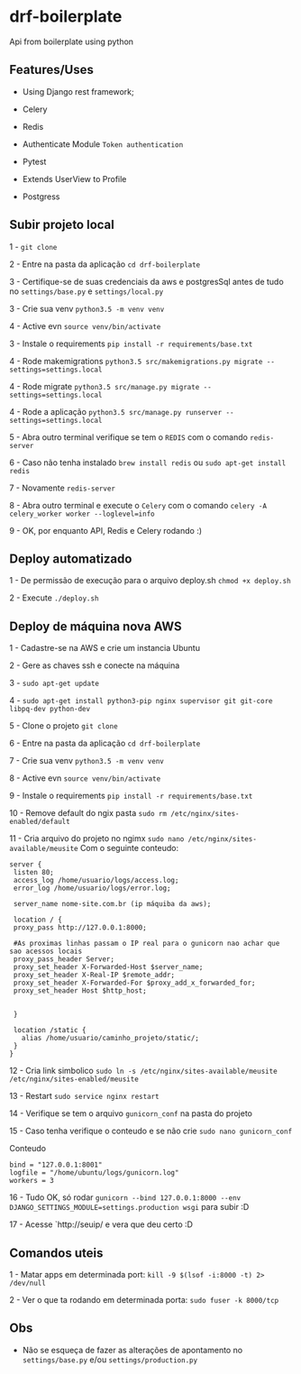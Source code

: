 # drf-boilerplate
Api from boilerplate using python

## Features/Uses

- Using Django rest framework;

- Celery

- Redis

- Authenticate Module `Token authentication`

- Pytest

- Extends UserView to Profile

- Postgress

## Subir projeto local

1 - `git clone`

2 - Entre na pasta da aplicação `cd drf-boilerplate`

3 - Certifique-se de suas credenciais da aws e postgresSql antes de tudo no `settings/base.py` e `settings/local.py`

3 - Crie sua venv `python3.5 -m venv venv`

4 - Active evn `source venv/bin/activate`

3 - Instale o requirements `pip install -r requirements/base.txt`

4 - Rode makemigrations `python3.5 src/makemigrations.py migrate --settings=settings.local`

4 - Rode migrate `python3.5 src/manage.py migrate --settings=settings.local`

4 - Rode a aplicação `python3.5 src/manage.py runserver --settings=settings.local`

5 - Abra outro terminal verifique se tem o `REDIS` com o comando `redis-server`

6 - Caso não tenha instalado `brew install redis` ou `sudo apt-get install redis`

7 - Novamente `redis-server`

8 - Abra outro terminal e execute o `Celery` com o comando `celery -A celery_worker worker --loglevel=info`

9 - OK, por enquanto API, Redis e Celery rodando :)


## Deploy automatizado
1 - De permissão de execução para o arquivo deploy.sh `chmod +x deploy.sh`

2 - Execute `./deploy.sh`



## Deploy de máquina nova AWS

1 - Cadastre-se na AWS e crie um instancia Ubuntu

2 - Gere as chaves ssh e conecte na máquina

3 - `sudo apt-get update`

4 - `sudo apt-get install python3-pip nginx supervisor git git-core libpq-dev python-dev`

5 - Clone o projeto `git clone`

6 - Entre na pasta da aplicação `cd drf-boilerplate`

7 - Crie sua venv `python3.5 -m venv venv`

8 - Active evn `source venv/bin/activate`

9 - Instale o requirements `pip install -r requirements/base.txt`

10 - Remove default do ngix pasta `sudo rm /etc/nginx/sites-enabled/default`

11 - Cria arquivo do projeto no ngimx `sudo nano /etc/nginx/sites-available/meusite`
Com o seguinte conteudo:

```
server {
 listen 80;
 access_log /home/usuario/logs/access.log;
 error_log /home/usuario/logs/error.log;

 server_name nome-site.com.br (ip máquiba da aws);

 location / {
 proxy_pass http://127.0.0.1:8000; 

 #As proximas linhas passam o IP real para o gunicorn nao achar que sao acessos locais
 proxy_pass_header Server;
 proxy_set_header X-Forwarded-Host $server_name;
 proxy_set_header X-Real-IP $remote_addr;
 proxy_set_header X-Forwarded-For $proxy_add_x_forwarded_for;
 proxy_set_header Host $http_host;


 }

 location /static {
   alias /home/usuario/caminho_projeto/static/;
 }
}
```

12 - Cria link simbolico `sudo ln -s /etc/nginx/sites-available/meusite /etc/nginx/sites-enabled/meusite`

13 - Restart `sudo service nginx restart`

14 - Verifique se tem o arquivo `gunicorn_conf` na pasta do projeto 

15 - Caso tenha verifique o conteudo e se não crie `sudo nano gunicorn_conf`

Conteudo

```
bind = "127.0.0.1:8001"
logfile = "/home/ubuntu/logs/gunicorn.log"
workers = 3
```

16 - Tudo OK, só rodar `gunicorn --bind 127.0.0.1:8000 --env DJANGO_SETTINGS_MODULE=settings.production wsgi` para subir :D

17 - Acesse `http://seuip/ e vera que deu certo :D


## Comandos uteis

1 - Matar apps em determinada port: `kill -9 $(lsof -i:8000 -t) 2> /dev/null`

2 - Ver o que ta rodando em determinada porta: `sudo fuser -k 8000/tcp`


## Obs

- Não se esqueça de fazer as alterações de apontamento no `settings/base.py` e/ou `settings/production.py`

